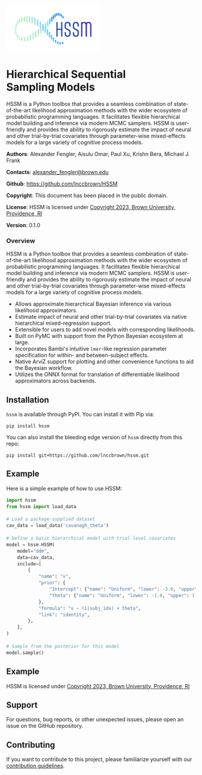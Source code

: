 <div id="wrapper">
  <div id="main-logo"><img src="images/mainlogo.png" width="250"></div>
  <div id="main-title"><h1>Hierarchical Sequential <br />Sampling Models</h1></div>
</div>

HSSM is a Python toolbox that provides a seamless combination of state-of-the-art likelihood approximation methods with the wider ecosystem of probabilistic programming languages. It facilitates flexible hierarchical model building and inference via modern MCMC samplers. HSSM is user-friendly and provides the ability to rigorously estimate the impact of neural and other trial-by-trial covariates through parameter-wise mixed-effects models for a large variety of cognitive process models.

**Authors**: Alexander Fengler, Aisulu Omar, Paul Xu, Krishn Bera, Michael J. Frank

**Contacts**: alexander_fengler@brown.edu

**Github**: https://github.com/lnccbrown/HSSM

**Copyright**: This document has been placed in the public domain.

**License**: HSSM is licensed under [Copyright 2023, Brown University, Providence, RI](../LICENSE)

**Version**: 0.1.0

### Overview
HSSM is a Python toolbox that provides a seamless combination of state-of-the-art likelihood approximation methods with the wider ecosystem of probabilistic programming languages. It facilitates flexible hierarchical model building and inference via modern MCMC samplers. HSSM is user-friendly and provides the ability to rigorously estimate the impact of neural and other trial-by-trial covariates through parameter-wise mixed-effects models for a large variety of cognitive process models.

- Allows approximate hierarchical Bayesian inference via various likelihood approximators.
- Estimate impact of neural and other trial-by-trial covariates via native hierarchical mixed-regression support.
- Extensible for users to add novel models with corresponding likelihoods.
- Built on PyMC with support from the Python Bayesian ecosystem at large.
- Incorporates Bambi's intuitive `lmer`-like regression parameter specification for within- and between-subject effects.
- Native ArviZ support for plotting and other convenience functions to aid the Bayesian workflow.
- Utilizes the ONNX format for translation of differentiable likelihood approximators across backends.

## Installation

`hssm` is available through PyPI. You can install it with Pip via:

```
pip install hssm
```
You can also install the bleeding edge version of `hssm` directly from this repo:

```
pip install git+https://github.com/lnccbrown/hssm.git
```

## Example

Here is a simple example of how to use HSSM:

```python
import hssm
from hssm import load_data

# Load a package-supplied dataset
cav_data = load_data('cavanagh_theta')

# Define a basic hierarchical model with trial-level covariates
model = hssm.HSSM(
    model="ddm",
    data=cav_data,
    include=[
        {
            "name": "v",
            "prior": {
                "Intercept": {"name": "Uniform", "lower": -3.0, "upper": 3.0},
                "theta": {"name": "Uniform", "lower": -1.0, "upper": 1.0},
            },
            "formula": "v ~ (1|subj_idx) + theta",
            "link": "identity",
        },
    ],
)

# Sample from the posterior for this model
model.sample()
```

## Example
HSSM is licensed under [Copyright 2023, Brown University, Providence, RI](LICENSE)

## Support
For questions, bug reports, or other unexpected issues, please open an issue on the GitHub repository.

## Contributing
If you want to contribute to this project, please familiarize yourself with our [contribution guidelines](CONTRIBUTING.md).
